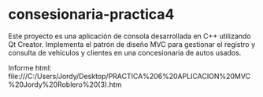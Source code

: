 # consesionaria-practica4
Este proyecto es una aplicación de consola desarrollada en C++ utilizando Qt Creator. Implementa el patrón de diseño MVC para gestionar el registro y consulta de vehículos y clientes en una concesionaria de autos usados.



Informe html: file:///C:/Users/Jordy/Desktop/PRACTICA%206%20APLICACION%20MVC%20Jordy%20Roblero%20(3).htm
